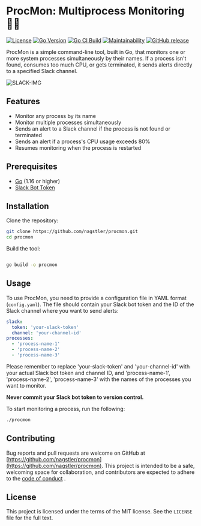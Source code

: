 # ProcMon: Multiprocess Monitoring 🕵️‍♀️
[![License](https://img.shields.io/badge/License-MIT-yellow.svg)](https://opensource.org/licenses/MIT) [![Go Version](https://img.shields.io/badge/Go-1.17-blue.svg)](https://golang.org/dl/) [![Go CI Build](https://github.com/nagstler/procmon/actions/workflows/main.yml/badge.svg)](https://github.com/nagstler/procmon/actions/workflows/main.yml) [![Maintainability](https://api.codeclimate.com/v1/badges/4020d2d5bb982e89047a/maintainability)](https://codeclimate.com/github/nagstler/procmon/maintainability) [![GitHub release](https://img.shields.io/github/release/nagstler/procmon.svg)](https://github.com/nagstler/procmon/releases/)


ProcMon is a simple command-line tool, built in Go, that monitors one or more system processes simultaneously by their names. If a process isn't found, consumes too much CPU, or gets terminated, it sends alerts directly to a specified Slack channel.

![SLACK-IMG](https://github.com/nagstler/procmon/assets/1298480/a61602ab-5f58-43d9-b563-216e386af486)


## Features

- Monitor any process by its name
- Monitor multiple processes simultaneously
- Sends an alert to a Slack channel if the process is not found or terminated
- Sends an alert if a process's CPU usage exceeds 80%
- Resumes monitoring when the process is restarted

## Prerequisites

- [Go](https://golang.org/dl/) (1.16 or higher)
- [Slack Bot Token](https://api.slack.com/authentication/basics)

## Installation

Clone the repository:

```bash
git clone https://github.com/nagstler/procmon.git
cd procmon
```

Build the tool:

```bash

go build -o procmon
```

## Usage

To use ProcMon, you need to provide a configuration file in YAML format (`config.yaml`). The file should contain your Slack bot token and the ID of the Slack channel where you want to send alerts:

```yaml
slack:
  token: 'your-slack-token'
  channel: 'your-channel-id'
processes:
  - 'process-name-1'
  - 'process-name-2'
  - 'process-name-3'
```

Please remember to replace 'your-slack-token' and 'your-channel-id' with your actual Slack bot token and channel ID, and 'process-name-1', 'process-name-2', 'process-name-3' with the names of the processes you want to monitor.

**Never commit your Slack bot token to version control.**

To start monitoring a process, run the following:

```bash
./procmon
```

## Contributing

Bug reports and pull requests are welcome on GitHub at [https://github.com/nagstler/procmon](https://github.com/nagstler/procmon). 
This project is intended to be a safe, welcoming space for collaboration, and contributors are expected to adhere to the [code of conduct](https://github.com/nagstler/procmon/blob/main/CODE_OF_CONDUCT.md) .

## License

This project is licensed under the terms of the MIT license. See the `LICENSE` file for the full text.
